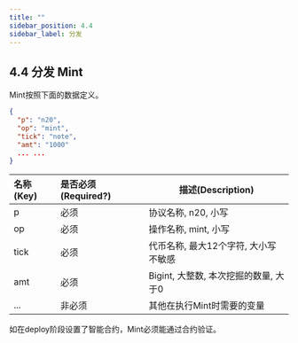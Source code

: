 ```yaml
---
title: ""
sidebar_position: 4.4
sidebar_label: 分发
---
```


## 4.4 分发 Mint

Mint按照下面的数据定义。

```json
{
  "p": "n20",
  "op": "mint",
  "tick": "note",
  "amt": "1000"
  ... ...
}
```

| 名称(Key) | 是否必须(Required?) | 描述(Description) |
| :--- | :--- | --- |
| p | 必须 | 协议名称, n20, 小写 |
| op | 必须 | 操作名称, mint, 小写 |
| tick | 必须 | 代币名称, 最大12个字符, 大小写不敏感 |
| amt | 必须 | Bigint, 大整数, 本次挖掘的数量, 大于0 |
| ... | 非必须 | 其他在执行Mint时需要的变量 |

如在deploy阶段设置了智能合约，Mint必须能通过合约验证。
